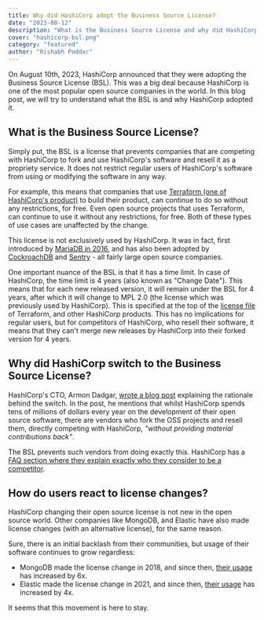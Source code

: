 ```yaml
---
title: Why did HashiCorp adopt the Business Source License?
date: "2023-08-12"
description: "What is the Business Source License and why did HashiCorp adopt it?"
cover: "hashicorp-bsl.png"
category: "featured"
author: "Rishabh Poddar"
---
```


On August 10th, 2023, HashiCorp announced that they were adopting the Business Source License (BSL). This was a big deal because HashiCorp is one of the most popular open source companies in the world. In this blog post, we will try to understand what the BSL is and why HashiCorp adopted it.

## What is the Business Source License?
Simply put, the BSL is a license that prevents companies that are competing with HashiCorp to fork and use HashiCorp's software and resell it as a propriety service. It does not restrict regular users of HashiCorp's software from using or modifying the software in any way.

For example, this means that companies that use [Terraform (one of HashiCorp's product)](https://github.com/hashicorp/terraform) to build their product, can continue to do so without any restrictions, for free. Even open source projects that uses Terraform, can continue to use it without any restrictions, for free. Both of these types of use cases are unaffected by the change.

This license is not exclusively used by HashiCorp. It was in fact, first introduced by [MariaDB in 2016](https://mariadb.com/bsl-faq-mariadb/), and has also been adopted by [CockroachDB](https://github.com/cockroachdb/cockroach/blob/master/LICENSE) and [Sentry](https://github.com/getsentry/sentry/blob/master/LICENSE) - all fairly large open source companies.

One important nuance of the BSL is that it has a time limit. In case of HashiCorp, the time limit is 4 years (also known as "Change Date"). This means that for each new released version, it will remain under the BSL for 4 years, after which it will change to MPL 2.0 (the license which was previously used by HashiCorp). This is specified at the top of the [license file](https://github.com/hashicorp/terraform/blob/main/LICENSE) of Terraform, and other HashiCorp products. This has no implications for regular users, but for competitors of HashiCorp, who resell their software, it means that they can't merge new releases by HashiCorp into their forked version for 4 years.

## Why did HashiCorp switch to the Business Source License?
HashiCorp's CTO, Armon Dadgar, [wrote a blog post](https://www.hashicorp.com/blog/hashicorp-adopts-business-source-license) explaining the rationale behind the switch. In the post, he mentions that whilst HashiCorp spends tens of millions of dollars every year on the development of their open source software, there are vendors who fork the OSS projects and resell them, directly competing with HashiCorp, _"without providing material contributions back"_.

The BSL prevents such vendors from doing exactly this. HashiCorp has a [FAQ section where they explain exactly who they consider to be a competitor](https://www.hashicorp.com/license-faq#What-is-considered-a-competitive-offering).

## How do users react to license changes?
HashiCorp changing their open source license is not new in the open source world. Other companies like MongoDB, and Elastic have also made license changes (with an alternative license), for the same reason.

Sure, there is an initial backlash from their communities, but usage of their software continues to grow regardless:
- MongoDB made the license change in 2018, and since then, [their usage](https://npm-stat.com/charts.html?package=mongodb&from=2017-08-12&to=2023-08-11) has increased by 6x.
- Elastic made the license change in 2021, and since then, [their usage](https://npm-stat.com/charts.html?package=%40elastic%2Felasticsearch&from=2020-08-12&to=2023-08-11) has increased by 4x.

It seems that this movement is here to stay.